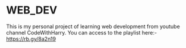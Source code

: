 # WEB_DEV
This is my personal project of learning web development from youtube channel CodeWithHarry. You can access to the playlist here:- https://rb.gy/8a2n19

